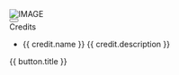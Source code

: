 <grid class="grid" :style="[config.gridTemplateColumns ? {'gridTemplateColumns': config.gridTemplateColumns} : {'gridTemplateColumns': '1fr 1fr 1fr'}]">
    <div class="grid-item" v-if="!item.hide" v-for="item in items">
        <span class="grid-item-title" v-html=item.title></span>
        <img alt="IMAGE" v-if="item.image" class="grid-item-image" :src=item.image />
        <div class="grid-item-description-container">
          <button class="grid-item-description-button hevort-btn" @click="(e) => toggleDescription(e, item)">
            <span class="grid-item-description-button-text" v-text="item.descriptionExpanded ? 'Hide Description' : 'Show Description'"></span>
            <i class="grid-item-description-button-icon" :class="item.descriptionExpanded ? 'fa-solid fa-angle-up' : 'fa-solid fa-angle-down'"></i>
          </button>
          <div class="grid-item-description"
               :class="(item.descriptionExpanded) ? 'grid-item-description-expanded' : ''"
               v-html=item.description>
          </div>
        </div>
        <div class="grid-item-custom-content" v-if="item.customContent" v-html="item.customContent"></div>
        <div class="grid-item-credits" v-if="item.credits">
            <span class="grid-item-credit-header">Credits</span>
                <ul class="grid-item-credit-list">
                    <li class="grid-item-credit-list-item" v-for="credit in item.credits">
                        <div class="grid-item-credit-list-item-wrapper">
                            <span class="grid-item-credit-list-item-name">{{ credit.name }}</span>
                            <span v-if="credit.description">{{ credit.description }}</span>
                        </div>
                    </li>
                </ul>
        </div>
        <div class="grid-item-button-container" v-if="item.buttons" :style="[item.customContent ? {'marginTop': 'unset'} : {'marginTop': 'auto'}]">
            <a class="hevort-btn" v-for="button in item.buttons" v-if="button.link" :href="button.link" :target="[button.target ? button.target : '_blank']"><span class="hevort-btn-text">{{ button.title }}</span><i v-if="button.icon" :class="button.icon"></i></a>
        </div>
    </div>
</grid>